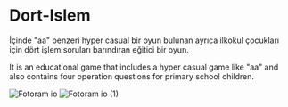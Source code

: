 # Dort-Islem

İçinde "aa" benzeri hyper casual bir oyun bulunan ayrıca ilkokul çocukları için dört işlem soruları barındıran eğitici bir oyun.

It is an educational game that includes a hyper casual game like "aa" and also contains four operation questions for primary school children.

![Fotoram io](https://user-images.githubusercontent.com/74011265/107856149-539d3380-6e37-11eb-8e51-36d3c498c1be.jpg)
![Fotoram io (1)](https://user-images.githubusercontent.com/74011265/107856153-5566f700-6e37-11eb-9edb-b733cf4a5b4c.jpg)
